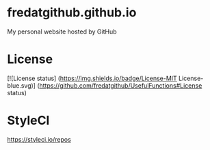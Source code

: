 # fredatgithub.github.io
My personal website hosted by GitHub

# License
[![License status] (https://img.shields.io/badge/License-MIT License-blue.svg)] (https://github.com/fredatgithub/UsefulFunctions#License status)

# StyleCI
https://styleci.io/repos

